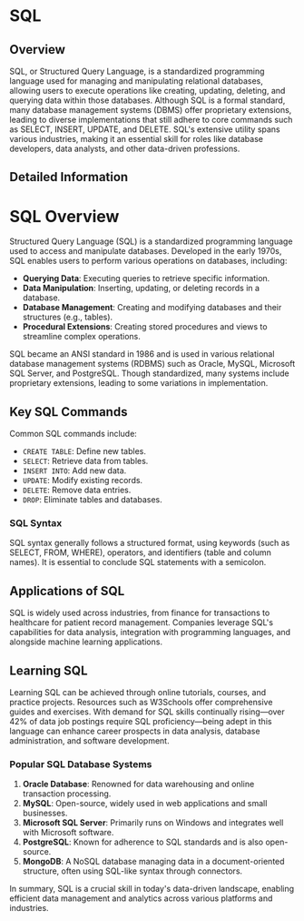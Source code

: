 # SQL

## Overview

SQL, or Structured Query Language, is a standardized programming language used for managing and manipulating relational databases, allowing users to execute operations like creating, updating, deleting, and querying data within those databases. Although SQL is a formal standard, many database management systems (DBMS) offer proprietary extensions, leading to diverse implementations that still adhere to core commands such as SELECT, INSERT, UPDATE, and DELETE. SQL's extensive utility spans various industries, making it an essential skill for roles like database developers, data analysts, and other data-driven professions.

## Detailed Information

# SQL Overview

Structured Query Language (SQL) is a standardized programming language used to access and manipulate databases. Developed in the early 1970s, SQL enables users to perform various operations on databases, including:

- **Querying Data**: Executing queries to retrieve specific information.
- **Data Manipulation**: Inserting, updating, or deleting records in a database.
- **Database Management**: Creating and modifying databases and their structures (e.g., tables).
- **Procedural Extensions**: Creating stored procedures and views to streamline complex operations.

SQL became an ANSI standard in 1986 and is used in various relational database management systems (RDBMS) such as Oracle, MySQL, Microsoft SQL Server, and PostgreSQL. Though standardized, many systems include proprietary extensions, leading to some variations in implementation.

## Key SQL Commands

Common SQL commands include:
- `CREATE TABLE`: Define new tables.
- `SELECT`: Retrieve data from tables.
- `INSERT INTO`: Add new data.
- `UPDATE`: Modify existing records.
- `DELETE`: Remove data entries.
- `DROP`: Eliminate tables and databases.

### SQL Syntax

SQL syntax generally follows a structured format, using keywords (such as SELECT, FROM, WHERE), operators, and identifiers (table and column names). It is essential to conclude SQL statements with a semicolon.

## Applications of SQL

SQL is widely used across industries, from finance for transactions to healthcare for patient record management. Companies leverage SQL's capabilities for data analysis, integration with programming languages, and alongside machine learning applications.

## Learning SQL

Learning SQL can be achieved through online tutorials, courses, and practice projects. Resources such as W3Schools offer comprehensive guides and exercises. With demand for SQL skills continually rising—over 42% of data job postings require SQL proficiency—being adept in this language can enhance career prospects in data analysis, database administration, and software development.

### Popular SQL Database Systems

1. **Oracle Database**: Renowned for data warehousing and online transaction processing.
2. **MySQL**: Open-source, widely used in web applications and small businesses.
3. **Microsoft SQL Server**: Primarily runs on Windows and integrates well with Microsoft software.
4. **PostgreSQL**: Known for adherence to SQL standards and is also open-source.
5. **MongoDB**: A NoSQL database managing data in a document-oriented structure, often using SQL-like syntax through connectors.

In summary, SQL is a crucial skill in today's data-driven landscape, enabling efficient data management and analytics across various platforms and industries.

